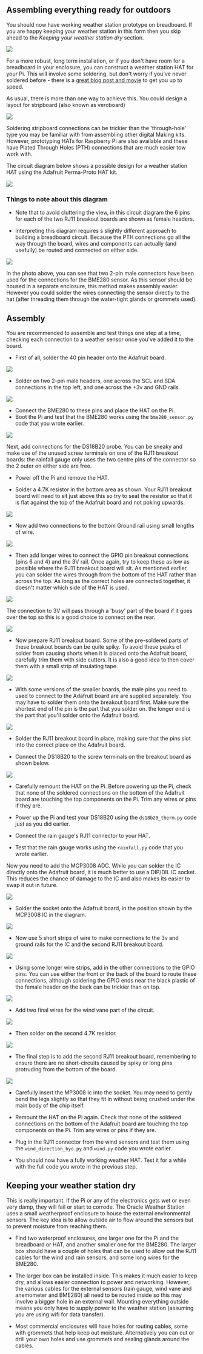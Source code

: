 ## Assembling everything ready for outdoors
You should now have working weather station prototype on breadboard. If you are happy keeping your weather station in this form then you skip ahead to the *Keeping your weather station dry* section.

![](images/breadboard_zoom.png)

For a more robust, long term installation, or if you don't have room for a breadboard in your enclosure, you can construct a weather station HAT for your Pi. This will involve some soldering, but don't worry if you've never soldered before - there is a [great blog post and movie](https://www.raspberrypi.org/blog/getting-started-soldering/) to get you up to speed.

As usual, there is more than one way to achieve this. You could design a layout for stripboard (also known as veroboard)

![](https://upload.wikimedia.org/wikipedia/commons/5/50/VEROBOARD_sample.jpg)

Soldering stripboard connections can be trickier than the 'through-hole' type you may be familiar with from assembling other digital Making kits. However, prototyping HATs for Raspberry Pi are also available and these have Plated Through Holes (PTH) connections that are much easier tow work with.

The circuit diagram below shows a possible design for a weather station HAT using the Adafruit Perma-Proto HAT kit.

![](images/final_circuit_strip_bb.png)

### Things to note about this diagram

- Note that to avoid cluttering the view, in this circuit diagram the 6 pins for each of the two RJ11 breakout boards are shown as female headers.

- Interpreting this diagram requires s slightly different approach to building a breadboard circuit. Because the PTH connections go all the way through the board, wires and components can actually (and usefully) be routed and connected on either side.

![](images/weatherHAT_combi.png)

In the photo above, you can see that two 2-pin male connectors have been used for the connections for the BME280 sensor. As this sensor should be housed in a separate enclosure, this method makes assembly easier. However you could solder the wires connecting the sensor directly to the hat (after threading them through the water-tight glands or grommets used).

## Assembly

You are recommended to assemble and test things one step at a time, checking each connection to a weather sensor once you've added it to the board.

- First of all, solder the 40 pin header onto the Adafruit board.

![](images/ada_header.png)

- Solder on two 2-pin male headers, one across the SCL and SDA connections in the top left, and one across the +3v and GND rails.

![](images/ada_1.png)

- Connect the BME280 to these pins and place the HAT on the Pi.
- Boot the Pi and test that the BME280 works using the `bme280_sensor.py` code that you wrote earlier.

![](images/ada_2.png)

Next, add connections for the  DS18B20 probe. You can be sneaky and make use of the unused screw terminals on one of the RJ11 breakout boards: the rainfall gauge only uses the two centre pins of the connector so the 2 outer on either side are free.

- Power off the Pi and remove the HAT.

- Solder a 4.7K resistor in the bottom area as shown. Your RJ11 breakout board will need to sit just above this so try to seat the resistor so that it is flat against the top of the Adafruit board and not poking upwards.

![](images/ada_3.png)

- Now add two connections to the bottom Ground rail using small lengths of wire.

![](images/ada_4.png)

- Then add longer wires to connect the GPIO pin breakout connections (pins 6 and 4) and the 3V rail. Once again, try to keep these as low as possible where the RJ11 breakout board will sit.  As mentioned earlier, you can solder the wires through from the bottom of the HAT rather than across the top. As long as the correct holes are connected together, it doesn't matter which side of the HAT is used.

![](images/ada_5.png)

The connection to 3V will pass through a 'busy' part of the board if it goes over the top so this is a good choice to connect on the rear.

![](images/BYO_HAT_back.JPG)

- Now prepare RJ11 breakout board. Some of the pre-soldered parts of these breakout boards can be quite spiky. To avoid these peaks of solder from causing shorts when it is placed onto the Adafruit board, carefully trim them with side cutters.  It is also a good idea to then cover them with a small strip of insulating tape.

![](images/RJ11_breakout_trim.JPG)

- With some versions of the smaller boards,  the male pins you need to used to connect to the Adafruit board are are supplied separately. You may have to solder them onto the breakout board first. Make sure the shortest end of the pin is the part that you solder on. the longer end is the part that you'll solder onto the Adafruit board.

![](images/RJ11_breakout_pins.JPG)


- Solder the RJ11 breakout board in place, making sure that the pins slot into the correct place on the Adafruit board.

- Connect the DS18B20 to the screw terminals on the breakout board as shown below.

![](images/DS18B20-screwterms.png)

- Carefully remount the HAT on the Pi. Before powering up the Pi, check that none of the soldered connections on the bottom of the Adafruit board are touching the top components on the Pi. Trim any wires or pins if they are.   

- Power up the Pi and test your DS18B20 using the `ds18b20_therm.py` code just as you did earlier.

- Connect the rain gauge's RJ11 connector to your HAT.

- Test that the rain gauge works using the `rainfall.py` code that you wrote earlier.

Now you need to add the MCP3008 ADC. While you can solder the IC directly onto the Adafruit board, it is much better to use a DIP/DIL IC socket. This reduces the chance of damage to the IC and also makes its easier to swap it out in future.

![](images/plinth.png)

- Solder the socket onto the Adafruit board, in the position shown by the MCP3008 IC in the diagram.

![](images/ada_6.png)

- Now use 5 short strips of wire to make connections to the 3v and ground rails for the IC and the second RJ11 breakout board.

![](images/ada_7.png)

- Using some longer wire strips, add in the other connections to the GPIO pins. You can use either the front or the back of the board to route these connections, although soldering the GPIO ends near the black plastic of the female header on the back can be trickier than on top.

![](images/ada_8.png)

- Add two final wires for the wind vane part of the circuit.

![](images/ada_9.png)

- Then solder on the second 4.7K resistor.

![](images/ada_10.png)

- The final step is to add the second RJ11 breakout board, remembering to ensure there are no short-circuits caused by spiky or long pins protruding from the bottom of the board.

![](images/ada_11.png)

- Carefully insert the MP3008 Ic into the socket. You may need to gently bend the legs slightly so that they fit in without being crushed under the main body of the chip itself.

- Remount the HAT on the Pi again. Check that none of the soldered connections on the bottom of the Adafruit board are touching the top components on the Pi. Trim any wires or pins if they are.

- Plug in the RJ11 connector from the wind sensors and test them using the `wind_direction_byo.py` and `wind.py` code you wrote earlier.

- You should now have a fully working weather HAT. Test it for a while with the full code you wrote in the previous step.

## Keeping your weather station dry

This is really important. If the Pi or any of the electronics gets wet or even very damp, they will fail or start to corrode. The Oracle Weather Station uses a small weatherproof enclosure to house the external environmental sensors. The key idea is to allow outside air to flow around the sensors but to prevent moisture from reaching them.

- Find two waterproof enclosures, one larger one for the Pi and the breadboard or HAT, and another smaller one for the BME280. The larger box should have a couple of holes that can be used to allow out the RJ11 cables for the wind and rain sensors, and some long wires for the BME280.

- The larger box can be installed inside. This makes it much easier to keep dry, and allows easier connection to power and networking. However, the various cables for the external sensors (rain gauge, wind vane and anemometer and BME280) all need to be routed inside so this may involve a bigger hole in an external wall. Mounting everything outside means you only have to supply power to the weather station (assuming you are using wifi for data transfer).

- Most commercial enclosures will have holes for routing cables, some with grommets that help keep out moisture. Alternatively you can cut or drill your own holes and use grommets and sealing glands around the cables. 
